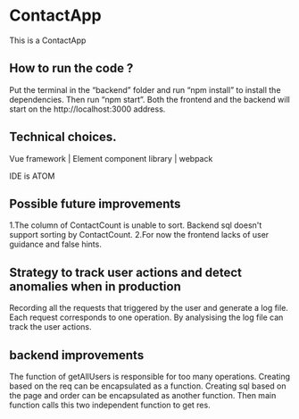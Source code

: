 # ContactApp
This is a ContactApp

## How to run the code ?
Put the terminal in the “backend” folder and run “npm install” to install the dependencies.
Then run “npm start”. Both the frontend and the backend will start on the http://localhost:3000 address.

## Technical choices.
Vue framework | Element component library | webpack

IDE is ATOM

## Possible future improvements
1.The column of ContactCount is unable to sort. Backend sql doesn't support sorting by ContactCount.
2.For now the frontend lacks of user guidance and false hints.

## Strategy to track user actions and detect anomalies when in production
Recording all the requests that triggered by the user and generate a log file.
Each request corresponds to one operation. By analysising the log file can track the user actions.

## backend improvements
The function of getAllUsers is responsible for too many operations.
Creating  based on the req can be encapsulated as a function.
Creating sql  based on the page and order can be encapsulated as another function.
Then main function calls this two independent function to get res.
